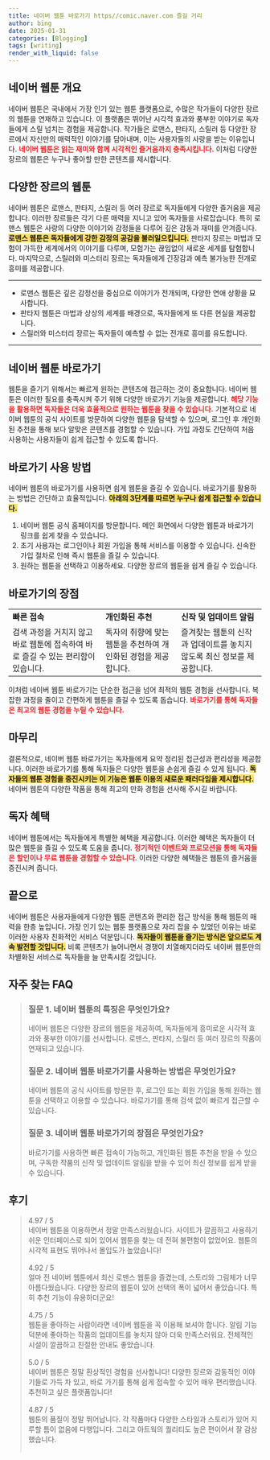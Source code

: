 ```yaml
---
title: 네이버 웹툰 바로가기 https//comic.naver.com 즐길 거리
author: bing
date: 2025-01-31
categories: [Blogging]
tags: [writing]
render_with_liquid: false
---
```



<h2 id='네이버-webtoon-개요'>네이버 웹툰 개요</h2>

<p>네이버 웹툰은 국내에서 가장 인기 있는 웹툰 플랫폼으로, 수많은 작가들이 다양한 장르의 웹툰을 연재하고 있습니다. 이 플랫폼은 뛰어난 시각적 효과와 풍부한 이야기로 독자들에게 스릴 넘치는 경험을 제공합니다. 작가들은 로맨스, 판타지, 스릴러 등 다양한 장르에서 자신만의 매력적인 이야기를 담아내며, 이는 사용자들의 사랑을 받는 이유입니다. <b><span style="color: #ee2323;">네이버 웹툰은 읽는 재미와 함께 시각적인 즐거움까지 충족시킵니다.</span></b> 이처럼 다양한 장르의 웹툰은 누구나 좋아할 만한 콘텐츠를 제시합니다.</p>

<h2 id='다양한장르의웹툰'>다양한 장르의 웹툰</h2>

<p>네이버 웹툰은 로맨스, 판타지, 스릴러 등 여러 장르로 독자들에게 다양한 즐거움을 제공합니다. 이러한 장르들은 각기 다른 매력을 지니고 있어 독자들을 사로잡습니다. 특히 로맨스 웹툰은 사랑의 다양한 이야기와 감정들을 다루어 깊은 감동과 재미를 안겨줍니다. <b><span style="background-color: #ffe066;">로맨스 웹툰은 독자들에게 강한 감정의 공감을 불러일으킵니다.</span></b> 판타지 장르는 마법과 모험이 가득한 세계에서의 이야기를 다루며, 모험가는 끊임없이 새로운 세계를 탐험합니다. 마지막으로, 스릴러와 미스터리 장르는 독자들에게 긴장감과 예측 불가능한 전개로 흥미를 제공합니다.</p>

<hr />

<ul>
    <li>로맨스 웹툰은 깊은 감정선을 중심으로 이야기가 전개되며, 다양한 연애 상황을 묘사합니다.</li>
    <li>판타지 웹툰은 마법과 상상의 세계를 배경으로, 독자들에게 또 다른 현실을 제공합니다.</li>
    <li>스릴러와 미스터리 장르는 독자들이 예측할 수 없는 전개로 흥미를 유도합니다.</li>
</ul>

<hr />

<h2 id='네이버웹툰바로가기'>네이버 웹툰 바로가기</h2>

<p>웹툰을 즐기기 위해서는 빠르게 원하는 콘텐츠에 접근하는 것이 중요합니다. 네이버 웹툰은 이러한 필요를 충족시켜 주기 위해 다양한 바로가기 기능을 제공합니다. <b><span style="color: #ee2323;">해당 기능을 활용하면 독자들은 더욱 효율적으로 원하는 웹툰을 찾을 수 있습니다.</span></b> 기본적으로 네이버 웹툰의 공식 사이트를 방문하여 다양한 웹툰을 탐색할 수 있으며, 로그인 후 개인화된 추천을 통해 보다 알맞은 콘텐츠를 경험할 수 있습니다. 가입 과정도 간단하여 처음 사용하는 사용자들이 쉽게 접근할 수 있도록 합니다.</p>

<h2 id='바로가기-사용방법'>바로가기 사용 방법</h2>

<p>네이버 웹툰의 바로가기를 사용하면 쉽게 웹툰을 즐길 수 있습니다. 바로가기를 활용하는 방법은 간단하고 효율적입니다. <b><span style="background-color: #ffe066;">아래의 3단계를 따르면 누구나 쉽게 접근할 수 있습니다.</span></b></p>

<ol>
    <li>네이버 웹툰 공식 홈페이지를 방문합니다. 메인 화면에서 다양한 웹툰과 바로가기 링크를 쉽게 찾을 수 있습니다.</li>
    <li>초기 사용자는 로그인이나 회원 가입을 통해 서비스를 이용할 수 있습니다. 신속한 가입 절차로 인해 즉시 웹툰을 즐길 수 있습니다.</li>
    <li>원하는 웹툰을 선택하고 이용하세요. 다양한 장르의 웹툰을 쉽게 즐길 수 있습니다.</li>
</ol>

<h2 id='바로가기의장점'>바로가기의 장점</h2>

<table>
    <tr>
        <td><b>빠른 접속</b></td>
        <td><b>개인화된 추천</b></td>
        <td><b>신작 및 업데이트 알림</b></td>
    </tr>
    <tr>
        <td>검색 과정을 거치지 않고 바로 웹툰에 접속하여 바로 즐길 수 있는 편리함이 있습니다.</td>
        <td>독자의 취향에 맞는 웹툰을 추천하여 개인화된 경험을 제공합니다.</td>
        <td>즐겨찾는 웹툰의 신작과 업데이트를 놓치지 않도록 최신 정보를 제공합니다.</td>
    </tr>
</table>

<p>이처럼 네이버 웹툰 바로가기는 단순한 접근을 넘어 최적의 웹툰 경험을 선사합니다. 복잡한 과정을 줄이고 간편하게 웹툰을 즐길 수 있도록 돕습니다. <b><span style="color: #ee2323;">바로가기를 통해 독자들은 최고의 웹툰 경험을 누릴 수 있습니다.</span></b></p>

<h2 id='마무리'>마무리</h2>

<p>결론적으로, 네이버 웹툰 바로가기는 독자들에게 요약 정리된 접근성과 편리성을 제공합니다. 이러한 바로가기를 통해 독자들은 다양한 웹툰을 손쉽게 즐길 수 있게 됩니다. <b><span style="background-color: #ffe066;">독자들의 웹툰 경험을 증진시키는 이 기능은 웹툰 이용의 새로운 패러다임을 제시합니다.</span></b> 네이버 웹툰의 다양한 작품을 통해 최고의 만화 경험을 선사해 주시길 바랍니다.</p>

<h2 id='독자혜택'>독자 혜택</h2>

<p>네이버 웹툰에서는 독자들에게 특별한 혜택을 제공합니다. 이러한 혜택은 독자들이 더 많은 웹툰을 즐길 수 있도록 도움을 줍니다. <b><span style="color: #ee2323;">정기적인 이벤트와 프로모션을 통해 독자들은 할인이나 무료 웹툰을 경험할 수 있습니다.</span></b> 이러한 다양한 혜택들은 웹툰의 즐거움을 증진시켜 줍니다.</p>

<h2 id='끝으로'>끝으로</h2>

<p>네이버 웹툰은 사용자들에게 다양한 웹툰 콘텐츠와 편리한 접근 방식을 통해 웹툰의 매력을 한층 높입니다. 가장 인기 있는 웹툰 플랫폼으로 자리 잡을 수 있었던 이유는 바로 이러한 사용자 친화적인 서비스 덕분입니다. <b><span style="background-color: #ffe066;">독자들이 웹툰을 즐기는 방식은 앞으로도 계속 발전할 것입니다.</span></b> 비록 콘텐츠가 늘어나면서 경쟁이 치열해지더라도 네이버 웹툰만의 차별화된 서비스로 독자들을 늘 만족시킬 것입니다.</p>


<h2 id='자주_찾는_FAQ'>자주 찾는 FAQ</h2>
<div itemscope="" itemtype="https://schema.org/FAQPage"> 
<blockquote> 
<div itemscope="" itemprop="mainEntity" itemtype="https://schema.org/Question"> 
<h3 itemprop="name">질문 1. 네이버 웹툰의 특징은 무엇인가요?</h3> 
<div itemscope="" itemprop="acceptedAnswer" itemtype="https://schema.org/Answer"> 
<span itemprop="text"> 
<p>네이버 웹툰은 다양한 장르의 웹툰을 제공하여, 독자들에게 흥미로운 시각적 효과와 풍부한 이야기를 선사합니다. 로맨스, 판타지, 스릴러 등 여러 장르의 작품이 연재되고 있습니다.</p> 
</span> 
</div> 
</div> 

<div itemscope="" itemprop="mainEntity" itemtype="https://schema.org/Question"> 
<h3 itemprop="name">질문 2. 네이버 웹툰 바로가기를 사용하는 방법은 무엇인가요?</h3> 
<div itemscope="" itemprop="acceptedAnswer" itemtype="https://schema.org/Answer"> 
<span itemprop="text"> 
<p>네이버 웹툰의 공식 사이트를 방문한 후, 로그인 또는 회원 가입을 통해 원하는 웹툰을 선택하고 이용할 수 있습니다. 바로가기를 통해 검색 없이 빠르게 접근할 수 있습니다.</p> 
</span> 
</div> 
</div> 

<div itemscope="" itemprop="mainEntity" itemtype="https://schema.org/Question"> 
<h3 itemprop="name">질문 3. 네이버 웹툰 바로가기의 장점은 무엇인가요?</h3> 
<div itemscope="" itemprop="acceptedAnswer" itemtype="https://schema.org/Answer"> 
<span itemprop="text"> 
<p>바로가기를 사용하면 빠른 접속이 가능하고, 개인화된 웹툰 추천을 받을 수 있으며, 구독한 작품의 신작 및 업데이트 알림을 받을 수 있어 최신 정보를 쉽게 받을 수 있습니다.</p> 
</span> 
</div> 
</div> 

</blockquote> 
</div>
<h2 id='후기'>후기</h2>
<div itemscope itemtype="https://schema.org/Product">
  <blockquote>
  <div itemprop="review" itemscope itemtype="https://schema.org/Review">
      <div itemprop="reviewRating" itemscope itemtype="https://schema.org/Rating"> <span itemprop="ratingValue">4.97</span> / <span itemprop="bestRating">5</span> </div>
      <span itemprop="reviewBody">네이버 웹툰을 이용하면서 정말 만족스러웠습니다. 사이트가 깔끔하고 사용하기 쉬운 인터페이스로 되어 있어서 웹툰을 찾는 데 전혀 불편함이 없었어요. 웹툰의 시각적 표현도 뛰어나서 몰입도가 높았습니다!</span>
  </div>
  <br>
  <div itemprop="review" itemscope itemtype="https://schema.org/Review">
      <div itemprop="reviewRating" itemscope itemtype="https://schema.org/Rating"> <span itemprop="ratingValue">4.92</span> / <span itemprop="bestRating">5</span> </div>
      <span itemprop="reviewBody">얼마 전 네이버 웹툰에서 최신 로맨스 웹툰을 즐겼는데, 스토리와 그림체가 너무 아름다웠습니다. 다양한 장르의 웹툰이 있어 선택의 폭이 넓어서 좋았습니다. 특히 추천 기능이 유용하더군요!</span>
  </div>
  <br>
  <div itemprop="review" itemscope itemtype="https://schema.org/Review">
      <div itemprop="reviewRating" itemscope itemtype="https://schema.org/Rating"> <span itemprop="ratingValue">4.75</span> / <span itemprop="bestRating">5</span> </div>
      <span itemprop="reviewBody">웹툰을 좋아하는 사람이라면 네이버 웹툰을 꼭 이용해 보셔야 합니다. 알림 기능 덕분에 좋아하는 작품의 업데이트를 놓치지 않아 더욱 만족스러워요. 전체적인 시설이 깔끔하고 친절한 안내도 좋았습니다.</span>
  </div>
  <br>
  <div itemprop="review" itemscope itemtype="https://schema.org/Review">
      <div itemprop="reviewRating" itemscope itemtype="https://schema.org/Rating"> <span itemprop="ratingValue">5.0</span> / <span itemprop="bestRating">5</span> </div>
      <span itemprop="reviewBody">네이버 웹툰은 정말 환상적인 경험을 선사합니다! 다양한 장르와 감동적인 이야기들로 가득 차 있고, 바로 가기를 통해 쉽게 접속할 수 있어 매우 편리했습니다. 추천하고 싶은 플랫폼입니다!</span>
  </div>
  <br>
  <div itemprop="review" itemscope itemtype="https://schema.org/Review">
      <div itemprop="reviewRating" itemscope itemtype="https://schema.org/Rating"> <span itemprop="ratingValue">4.87</span> / <span itemprop="bestRating">5</span> </div>
      <span itemprop="reviewBody">웹툰의 품질이 정말 뛰어납니다. 각 작품마다 다양한 스타일과 스토리가 있어 지루할 틈이 없음에 다행입니다. 그리고 아트웍의 퀄리티도 높은 편이어서 잘 감상했습니다.</span>
  </div>
  <br>
  </blockquote>
</div>
